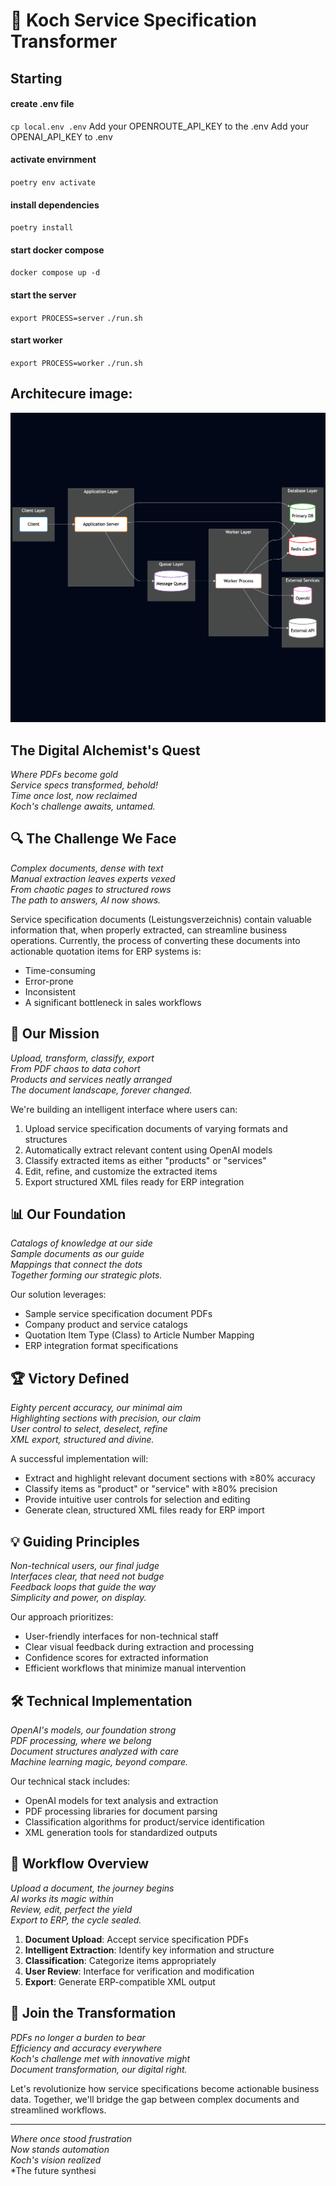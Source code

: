 # 🚀 Koch Service Specification Transformer

## Starting 
#### create .env file
`cp local.env .env`
Add your OPENROUTE_API_KEY to the .env
Add your OPENAI_API_KEY to .env

#### activate envirnment
`poetry env activate`

#### install dependencies
`poetry install`

#### start docker compose 
`docker compose up -d`

#### start the server
`export PROCESS=server`
`./run.sh`

#### start worker
`export PROCESS=worker`
`./run.sh`


## Architecure image:
![Alt text for the image](docs/diagram.png)

## The Digital Alchemist's Quest

*Where PDFs become gold*  
*Service specs transformed, behold!*  
*Time once lost, now reclaimed*  
*Koch's challenge awaits, untamed.*

## 🔍 The Challenge We Face

*Complex documents, dense with text*  
*Manual extraction leaves experts vexed*  
*From chaotic pages to structured rows*  
*The path to answers, AI now shows.*

Service specification documents (Leistungsverzeichnis) contain valuable information that, when properly extracted, can streamline business operations. Currently, the process of converting these documents into actionable quotation items for ERP systems is:

- Time-consuming
- Error-prone
- Inconsistent
- A significant bottleneck in sales workflows

## 🎯 Our Mission

*Upload, transform, classify, export*  
*From PDF chaos to data cohort*  
*Products and services neatly arranged*  
*The document landscape, forever changed.*

We're building an intelligent interface where users can:

1. Upload service specification documents of varying formats and structures
2. Automatically extract relevant content using OpenAI models
3. Classify extracted items as either "products" or "services"
4. Edit, refine, and customize the extracted items
5. Export structured XML files ready for ERP integration

## 📊 Our Foundation

*Catalogs of knowledge at our side*  
*Sample documents as our guide*  
*Mappings that connect the dots*  
*Together forming our strategic plots.*

Our solution leverages:

- Sample service specification document PDFs
- Company product and service catalogs
- Quotation Item Type (Class) to Article Number Mapping
- ERP integration format specifications

## 🏆 Victory Defined

*Eighty percent accuracy, our minimal aim*  
*Highlighting sections with precision, our claim*  
*User control to select, deselect, refine*  
*XML export, structured and divine.*

A successful implementation will:

- Extract and highlight relevant document sections with ≥80% accuracy
- Classify items as "product" or "service" with ≥80% precision
- Provide intuitive user controls for selection and editing
- Generate clean, structured XML files ready for ERP import

## 💡 Guiding Principles

*Non-technical users, our final judge*  
*Interfaces clear, that need not budge*  
*Feedback loops that guide the way*  
*Simplicity and power, on display.*

Our approach prioritizes:

- User-friendly interfaces for non-technical staff
- Clear visual feedback during extraction and processing
- Confidence scores for extracted information
- Efficient workflows that minimize manual intervention

## 🛠️ Technical Implementation

*OpenAI's models, our foundation strong*  
*PDF processing, where we belong*  
*Document structures analyzed with care*  
*Machine learning magic, beyond compare.*

Our technical stack includes:

- OpenAI models for text analysis and extraction
- PDF processing libraries for document parsing
- Classification algorithms for product/service identification
- XML generation tools for standardized outputs

## 🔄 Workflow Overview

*Upload a document, the journey begins*  
*AI works its magic within*  
*Review, edit, perfect the yield*  
*Export to ERP, the cycle sealed.*

1. **Document Upload**: Accept service specification PDFs
2. **Intelligent Extraction**: Identify key information and structure
3. **Classification**: Categorize items appropriately
4. **User Review**: Interface for verification and modification
5. **Export**: Generate ERP-compatible XML output

## 🌟 Join the Transformation

*PDFs no longer a burden to bear*  
*Efficiency and accuracy everywhere*  
*Koch's challenge met with innovative might*  
*Document transformation, our digital right.*

Let's revolutionize how service specifications become actionable business data. Together, we'll bridge the gap between complex documents and streamlined workflows.

---

*Where once stood frustration*  
*Now stands automation*  
*Koch's vision realized*  
*The future synthesi